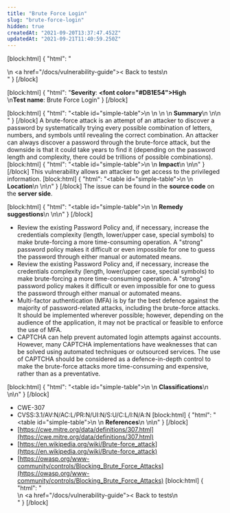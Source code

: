 ```yaml
---
title: "Brute Force Login"
slug: "brute-force-login"
hidden: true
createdAt: "2021-09-20T13:37:47.452Z"
updatedAt: "2021-09-21T11:40:59.250Z"
---
```

[block:html]
{
  "html": "<div>\n  <a href=\"/docs/vulnerability-guide\">< Back to tests</a>\n</div>"
}
[/block]

[block:html]
{
  "html": "<b>Severity</b>: <b><font color=\"#DB1E54\">High</font></b><br>\n<b>Test name</b>: Brute Force Login"
}
[/block]

[block:html]
{
  "html": "<table id=\"simple-table\">\n   <style>\n #simple-table {\n    border-collapse: separate;\n    width: 100%;\n    display: block;\n    display: table;\n  }\n#simple-table th {\n    padding: 1.5%;\n    text-align: left;\n    vertical-align: text-top;\n    background-color: #B2D6DA;\n  </style>\n  <body>\n    <tr>\n        <th><strong>Summary</strong></th>\n    </tr>\n</table>\n  </body>"
}
[/block]
A brute-force attack is an attempt of an attacker to discover a password by systematically trying every possible combination of letters, numbers, and symbols until revealing the correct combination. An attacker can always discover a password through the brute-force attack, but the downside is that it could take years to find it (depending on the password length and complexity, there could be trillions of possible combinations).
[block:html]
{
  "html": "<table id=\"simple-table\">\n    <tr>\n        <th><strong>Impact</strong></th>\n    </tr>\n</table>\n"
}
[/block]
This vulnerability allows an attacker to get access to the privileged information.
[block:html]
{
  "html": "<table id=\"simple-table\">\n    <tr>\n        <th><strong>Location</strong></th>\n    </tr>\n</table>\n"
}
[/block]
The issue can be found in the **source code** on the **server side**.

[block:html]
{
  "html": "<table id=\"simple-table\">\n    <tr>\n        <th><strong>Remedy suggestions</strong></th>\n    </tr>\n</table>\n"
}
[/block]
* Review the existing Password Policy and, if necessary, increase the credentials complexity (length, lower/upper case, special symbols) to make brute-forcing a more time-consuming operation. A "strong" password policy makes it difficult or even impossible for one to guess the password through either manual or automated means.
* Review the existing Password Policy and, if necessary, increase the credentials complexity (length, lower/upper case, special symbols) to make brute-forcing a more time-consuming operation. A "strong" password policy makes it difficult or even impossible for one to guess the password through either manual or automated means.
* Multi-factor authentication (MFA) is by far the best defence against the majority of password-related attacks, including  the brute-force attacks. It should be implemented wherever possible; however, depending on the audience of the application, it may not be practical or feasible to enforce the use of MFA. 
* CAPTCHA can help prevent automated login attempts against accounts. However, many CAPTCHA implementations have weaknesses that can be solved using automated techniques or outsourced services. The use of CAPTCHA should be considered as a defence-in-depth control to make the brute-force attacks more time-consuming and expensive, rather than as a preventative.


[block:html]
{
  "html": "<table id=\"simple-table\">\n    <tr>\n        <th><strong>Classifications</strong></th>\n    </tr>\n</table>\n"
}
[/block]
* CWE-307
* CVSS:3.1/AV:N/AC:L/PR:N/UI:N/S:U/C:L/I:N/A:N 
[block:html]
{
  "html": "<table id=\"simple-table\">\n    <tr>\n        <th><strong>References</strong></th>\n    </tr>\n</table>\n"
}
[/block]
* [https://cwe.mitre.org/data/definitions/307.html](https://cwe.mitre.org/data/definitions/307.html)
* [https://en.wikipedia.org/wiki/Brute-force_attack](https://en.wikipedia.org/wiki/Brute-force_attack)
* [https://owasp.org/www-community/controls/Blocking_Brute_Force_Attacks](https://owasp.org/www-community/controls/Blocking_Brute_Force_Attacks)
[block:html]
{
  "html": "<div>\n  <a href=\"/docs/vulnerability-guide\">< Back to tests</a>\n</div>"
}
[/block]